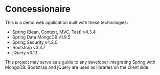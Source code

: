 # Concessionaire

This is a demo web application built with these technologies:
- Spring (Bean, Context, MVC, Test) v4.3.4
- Spring Data MongoDB v1.9.5
- Spring Security v4.2.0
- Bootstrap v3.3.7
- jQuery v3.1.1

This project may serve as a guide to any developer integrating Spring with MongoDB.
Bootstrap and jQuery are used as libraries on the client side.